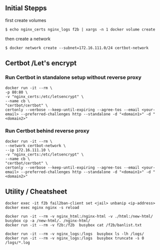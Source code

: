 
## Initial Stepps
first create volumes
```
$ echo nginx_certs nginx_logs f2b | xargs -n 1 docker volume create
```

then create a network
```
$ docker network create --subnet=172.16.111.0/24 certbot-network
```

## Certbot /Let's encrypt

### Run Certbot in standalone setup without reverse proxy

```
docker run -it --rm \
-p 80:80 \
-v "nginx_certs:/etc/letsencrypt" \
--name cb \
"certbot/certbot" \
certonly --verbose --keep-until-expiring --agree-tos --email <your-email> --preferred-challenges http --standalone -d "<domain1>" -d "<domain2>"
```

### Run Certbot behind reverse proxy

```
docker run -it --rm \
--network certbot-network \
--ip 172.16.111.10 \
-v "nginx_certs:/etc/letsencrypt" \
--name cb \
"certbot/certbot" \
certonly --verbose --keep-until-expiring --agree-tos --email <your-email> --preferred-challenges http --standalone -d "<domain1>" -d "<domain2>"
```


## Utility / Cheatsheet
```
docker exec -it f2b fail2ban-client set <jail> unbanip <ip-address>
docker exec nginx nginx -s reload

docker run -it --rm -v nginx_html:/nginx-html -v ./html:/new-html/ busybox cp -a /new-html/. /nginx-html/
docker run -it --rm -v f2b:/f2b  busybox cat /f2b/banlist.txt

docker run -it --rm -v nginx_logs:/logs  busybox ls -lh /logs/
docker run -it --rm -v nginx_logs:/logs  busybox truncate -s 0 /logs/*.log
```
